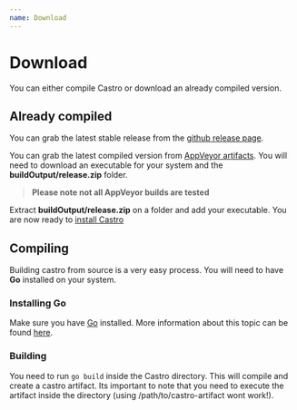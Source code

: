 ```yaml
---
name: Download
---
```


# Download

You can either compile Castro or download an already compiled version.

## Already compiled

You can grab the latest stable release from the [github release page](https://github.com/Raggaer/castro/releases).

You can grab the latest compiled version from [AppVeyor artifacts](https://ci.appveyor.com/project/Raggaer/castro/build/artifacts). You will need to download an executable for your system and the **buildOutput/release.zip** folder.

> **Please note not all AppVeyor builds are tested**

Extract **buildOutput/release.zip** on a folder and add your executable. You are now ready to [install Castro](https://castroaac.org/docs/home/installation)

## Compiling

Building castro from source is a very easy process. You will need to have **Go** installed on your system.

### Installing Go

Make sure you have [Go](https://golang.org/) installed. More information about this topic can be found [here](https://golang.org/doc/install/source).

### Building

You need to run `go build` inside the Castro directory. This will compile and create a castro artifact. Its important to note that you need to execute the artifact inside the directory
(using /path/to/castro-artifact wont work!).
